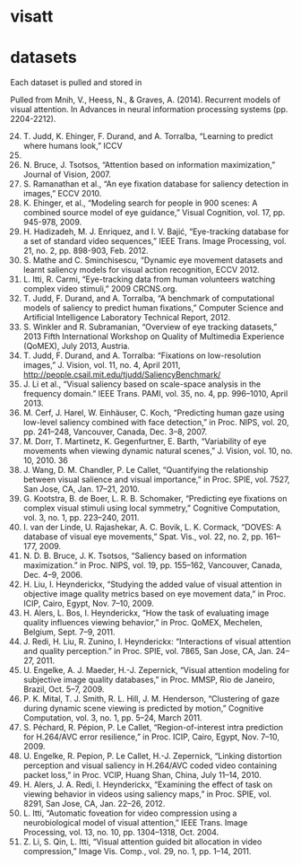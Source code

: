 # visatt

# datasets

Each dataset is pulled and stored in 

Pulled from Mnih, V., Heess, N., & Graves, A. (2014). Recurrent models of visual attention. In Advances in neural information processing systems (pp. 2204-2212).

24. T. Judd, K. Ehinger, F. Durand, and A. Torralba, “Learning to predict where humans look,” ICCV
2009.
25. N. Bruce, J. Tsotsos, “Attention based on information maximization,” Journal of Vision, 2007.
26. S. Ramanathan et al., “An eye fixation database for saliency detection in images,” ECCV 2010.
27. K. Ehinger, et al., “Modeling search for people in 900 scenes: A combined source model of eye
guidance,” Visual Cognition, vol. 17, pp. 945-978, 2009.
28. H. Hadizadeh, M. J. Enriquez, and I. V. Bajić, “Eye-tracking database for a set of standard video
sequences,” IEEE Trans. Image Processing, vol. 21, no. 2, pp. 898-903, Feb. 2012.
29. S. Mathe and C. Sminchisescu, “Dynamic eye movement datasets and learnt saliency models for
visual action recognition, ECCV 2012.
30. L. Itti, R. Carmi, “Eye-tracking data from human volunteers watching complex video stimuli,” 2009
CRCNS.org.
31. T. Judd, F. Durand, and A. Torralba, “A benchmark of computational models of saliency to predict
human fixations,” Computer Science and Artificial Intelligence Laboratory Technical Report, 2012.
32. S. Winkler and R. Subramanian, “Overview of eye tracking datasets,” 2013 Fifth International
Workshop on Quality of Multimedia Experience (QoMEX), July 2013, Austria.
33. T. Judd, F. Durand, and A. Torralba: “Fixations on low-resolution images,” J. Vision, vol. 11, no. 4,
April 2011, http://people.csail.mit.edu/tjudd/SaliencyBenchmark/
34. J. Li et al., “Visual saliency based on scale-space analysis in the frequency domain.” IEEE Trans.
PAMI, vol. 35, no. 4, pp. 996–1010, April 2013.
35. M. Cerf, J. Harel, W. Einhäuser, C. Koch, “Predicting human gaze using low-level saliency combined
with face detection,” in Proc. NIPS, vol. 20, pp. 241–248, Vancouver, Canada, Dec. 3–8, 2007.
36. M. Dorr, T. Martinetz, K. Gegenfurtner, E. Barth, “Variability of eye movements when viewing
dynamic natural scenes,” J. Vision, vol. 10, no. 10, 2010. 
36
37. J. Wang, D. M. Chandler, P. Le Callet, “Quantifying the relationship between visual salience and
visual importance,” in Proc. SPIE, vol. 7527, San Jose, CA, Jan. 17–21, 2010.
38. G. Kootstra, B. de Boer, L. R. B. Schomaker, “Predicting eye fixations on complex visual stimuli
using local symmetry,” Cognitive Computation, vol. 3, no. 1, pp. 223–240, 2011.
39. I. van der Linde, U. Rajashekar, A. C. Bovik, L. K. Cormack, “DOVES: A database of visual eye
movements,” Spat. Vis., vol. 22, no. 2, pp. 161–177, 2009.
40. N. D. B. Bruce, J. K. Tsotsos, “Saliency based on information maximization.” in Proc. NIPS, vol. 19,
pp. 155–162, Vancouver, Canada, Dec. 4–9, 2006.
41. H. Liu, I. Heynderickx, “Studying the added value of visual attention in objective image quality
metrics based on eye movement data,” in Proc. ICIP, Cairo, Egypt, Nov. 7–10, 2009.
42. H. Alers, L. Bos, I. Heynderickx, “How the task of evaluating image quality influences viewing
behavior,” in Proc. QoMEX, Mechelen, Belgium, Sept. 7–9, 2011.
43. J. Redi, H. Liu, R. Zunino, I. Heynderickx: “Interactions of visual attention and quality perception.”
in Proc. SPIE, vol. 7865, San Jose, CA, Jan. 24–27, 2011.
44. U. Engelke, A. J. Maeder, H.-J. Zepernick, “Visual attention modeling for subjective image quality
databases,” in Proc. MMSP, Rio de Janeiro, Brazil, Oct. 5–7, 2009.
45. P. K. Mital, T. J. Smith, R. L. Hill, J. M. Henderson, “Clustering of gaze during dynamic scene
viewing is predicted by motion,” Cognitive Computation, vol. 3, no. 1, pp. 5–24, March 2011.
46. S. Péchard, R. Pépion, P. Le Callet, “Region-of-interest intra prediction for H.264/AVC error
resilience,” in Proc. ICIP, Cairo, Egypt, Nov. 7–10, 2009.
47. U. Engelke, R. Pepion, P. Le Callet, H.-J. Zepernick, “Linking distortion perception and visual
saliency in H.264/AVC coded video containing packet loss,” in Proc. VCIP, Huang Shan, China, July
11–14, 2010.
48. H. Alers, J. A. Redi, I. Heynderickx, “Examining the effect of task on viewing behavior in videos
using saliency maps,” in Proc. SPIE, vol. 8291, San Jose, CA, Jan. 22–26, 2012.
49. L. Itti, “Automatic foveation for video compression using a neurobiological model of visual
attention,” IEEE Trans. Image Processing, vol. 13, no. 10, pp. 1304–1318, Oct. 2004.
50. Z. Li, S. Qin, L. Itti, “Visual attention guided bit allocation in video compression,” Image Vis. Comp.,
vol. 29, no. 1, pp. 1–14, 2011. 
